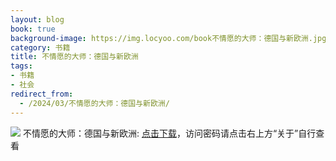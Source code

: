 ```yaml
---
layout: blog
book: true
background-image: https://img.locyoo.com/book不情愿的大师：德国与新欧洲.jpg
category: 书籍
title: 不情愿的大师：德国与新欧洲
tags:
- 书籍
- 社会
redirect_from:
  - /2024/03/不情愿的大师：德国与新欧洲/
---
```

![](https://img.locyoo.com/book不情愿的大师：德国与新欧洲.jpg)
不情愿的大师：德国与新欧洲: <a name = "ref1" href="https://url18.ctfile.com/f/50983618-1323443461-16ffeb?p=3619">点击下载</a>，访问密码请点击右上方“关于”自行查看